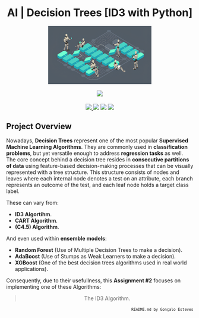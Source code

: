 <div align="center">

# AI | Decision Trees [ID3 with Python]
</div>

<p align="center" width="100%">
    <img src="./Decision Trees - ID3/Assets/Decision_Tree.png" width="55%" height="55%" />
</p>

<div align="center">
    <a>
        <img src="https://img.shields.io/badge/Made%20with-Jupyter-orange?style=for-the-badge&logo=Jupyter">
    </a>
</div>

<br/>

<div align="center">
    <a href="https://github.com/EstevesX10/AI-Decision-Trees-ID3/blob/main/LICENSE">
        <img src="https://img.shields.io/github/license/EstevesX10/EIACD-Klotski?style=flat&logo=gitbook&logoColor=orange&label=License&color=orange">    
    </a>
    <a>
        <img src="https://img.shields.io/github/repo-size/EstevesX10/EIACD-Klotski?style=flat&logo=googlecloudstorage&logoColor=orange&logoSize=auto&label=Repository%20Size&color=orange">
    </a>
    <a>
        <img src="https://img.shields.io/github/stars/EstevesX10/EIACD-Klotski?style=flat&logo=adafruit&logoColor=orange&logoSize=auto&label=Stars&color=orange">    
    </a>
    <a href="https://github.com/EstevesX10/AI-Decision-Trees-ID3/blob/main/DEPENDENCIES.md">
        <img src="https://img.shields.io/badge/Dependencies-DEPENDENCIES.md-orange?style=flat&logo=anaconda&logoColor=orange&logoSize=auto&color=orange">    
    </a>
</div>

## Project Overview

Nowadays, **Decision Trees** represent one of the most popular **Supervised Machine Learning Algorithms**. They are commonly used in **classification problems**, but yet versatile enough to address **regression tasks** as well. The core concept behind a decision tree resides in **consecutive partitions of data** using feature-based decision-making processes that can be visually represented with a tree structure. This structure consists of nodes and leaves where each internal node denotes a test on an attribute, each branch represents an outcome of the test, and each leaf node holds a target class label.

These can vary from:

- **ID3 Algortihm**.
- **CART Algorithm**.
- **(C4.5) Algorithm**.

And even used within **ensemble models**:

- **Random Forest** (Use of Multiple Decision Trees to make a decision).
- **AdaBoost** (Use of Stumps as Weak Learners to make a decision).
- **XGBoost** (One of the best decision trees algorithms used in real world applications).

Consequently, due to their usefullness, this **Assignment #2** focuses on implementing one of these Algorithms: 

<div align="center">

> The ID3 Algorithm.

<div align="right">
<sub>

<!-- <sup></sup> -->

`README.md by Gonçalo Esteves`
</sub>
</div>